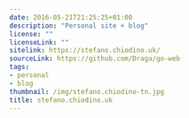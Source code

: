 ```yaml
---
date: 2016-05-21T21:25:25+01:00
description: "Personal site + blog"
license: ""
licenseLink: ""
sitelink: https://stefano.chiodino.uk/
sourceLink: https://github.com/Draga/go-web
tags:
- personal
- blog
thumbnail: /img/stefano.chiodino-tn.jpg
title: stefano.chiodino.uk
---
```


